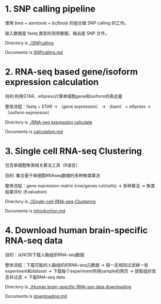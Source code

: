 
# 1. SNP calling pipeline

使用 *bwa* + *samtools* + *bcftools* 的组合做 SNP calling 的工作。

输入数据是 fastq 类型的测序数据，输出是 SNP 文件。

Directory is [./SNPcalling](https://github.com/genemine/bionotes/tree/master/SNPcalling)

Documents is [SNPcalling.md](https://github.com/genemine/bionotes/blob/master/SNPcalling/SNPcalling.md)



# 2. RNA-seq based gene/isoform expression calculation

目的:利用STAR、eXpress计算单细胞gene和isoform的表达量

整体流程：fastq + STAR → （gene expression）
                      → （bam） + eXpress → （isoform expression）

Directory is [./RNA-seq expression calculate](https://github.com/genemine/bionotes/tree/master/RNA-seq%20expression%20calculate)

Documents is [calculation.md](https://github.com/genemine/bionotes/blob/master/RNA-seq%20expression%20calculate/calculation.md)


# 3. Single cell RNA-seq Clustering
包含单细胞聚类相关算法工具（R语言）

目的: 集合基于单细胞RNAseq数据的多种聚类算法

整体流程：gene expression matrix (row/genes col/cells) → 多种算法 → 聚类结果评价 (Evaluation)

Directory is [./Single-cell-RNA-seq-Clustering](https://github.com/genemine/bionotes/tree/master/Single-cell-RNA-seq-Clustering)

Documents is [Introduction.md](https://github.com/genemine/bionotes/blob/master/Single-cell-RNA-seq-Clustering/Introduction.md)


# 4. Download human brain-specific RNA-seq data

目的：从NCBI下载人脑组织RNA-seq数据

整体流程：下载可能的人脑组织的RNA-seq元数据 → 按一定规则过滤掉一些experiment和dataset → 下载每个experiment所用sample的网页 → 提取组织信息并过滤 → 下载RNA-seq data

Directory is [./Human brain-specific RNA-seq data downloading](https://github.com/genemine/bionotes/tree/master/Human%20brain-specific%20RNA-seq%20data%20downloading)

Documents is [downloading.md](https://github.com/genemine/bionotes/tree/master/Human%20brain-specific%20RNA-seq%20data%20downloading/downloading.md)
